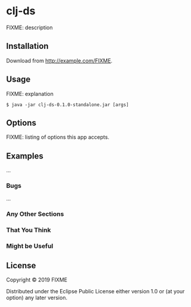 # clj-ds

FIXME: description

## Installation

Download from http://example.com/FIXME.

## Usage

FIXME: explanation

    $ java -jar clj-ds-0.1.0-standalone.jar [args]

## Options

FIXME: listing of options this app accepts.

## Examples

...

### Bugs

...

### Any Other Sections
### That You Think
### Might be Useful

## License

Copyright © 2019 FIXME

Distributed under the Eclipse Public License either version 1.0 or (at
your option) any later version.
